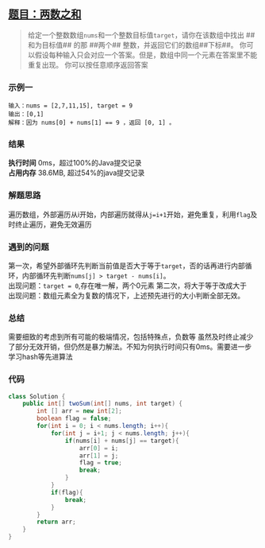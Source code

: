 ## [题目：两数之和](https://leetcode-cn.com/problems/two-sum/)
> 给定一个整数数组`nums`和一个整数目标值`target`，请你在该数组中找出 ##和为目标值## 的那 ##两个## 整数，并返回它们的数组##下标##。
> 你可以假设每种输入只会对应一个答案。但是，数组中同一个元素在答案里不能重复出现。
> 你可以按任意顺序返回答案

### 示例一
	输入：nums = [2,7,11,15], target = 9
	输出：[0,1]
	解释：因为 nums[0] + nums[1] == 9 ，返回 [0, 1] 。

### 结果
**执行时间**  0ms，超过100%的Java提交记录  
**占用内存** 38.6MB, 超过54%的java提交记录


### 解题思路
遍历数组，外部遍历从i开始，内部遍历就得从`j=i+1`开始，避免重复，利用`flag`及时终止遍历，避免无效遍历

### 遇到的问题 
第一次，希望外部循环先判断当前值是否大于等于`target`，否的话再进行内部循环，内部循环先判断`nums[j] > target - nums[i]`。  
出现问题：`target = 0`,存在唯一解，两个0元素
第二次，将大于等于改成大于  
出现问题：数组元素全为复数的情况下，上述预先进行的大小判断全部无效。

### 总结 
需要细致的考虑到所有可能的极端情况，包括特殊点，负数等
虽然及时终止减少了部分无效开销，但仍然是暴力解法。不知为何执行时间只有0ms。需要进一步学习hash等先进算法 

### 代码

```java
class Solution {
    public int[] twoSum(int[] nums, int target) {
        int [] arr = new int[2];
        boolean flag = false;
        for(int i = 0; i < nums.length; i++){
            for(int j = i+1; j < nums.length; j++){
                if(nums[i] + nums[j] == target){
                    arr[0] = i;
                    arr[1] = j;
                    flag = true;
                    break;
                }
            }
            if(flag){
                break;
            }
        }
        return arr;
    }
}
```
